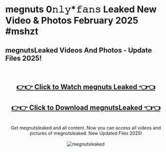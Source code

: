 # megnuts 0𝚗𝚕𝚢*𝚏𝚊𝚗𝚜 Leaked New Video & Photos February 2025 #mshzt

<h2>megnutsLeaked Videos And Photos - Update Files 2025!</h2>
<br>
<div align="center">
<h2><a href="https://mediaupload.pro?title=megnuts&ref=11F" rel="nofollow">👉👉 Click to Watch megnuts Leaked 👈👈</a></h2>
<h2><a href="https://mediaupload.pro?title=megnuts&ref=11F" rel="nofollow">👉👉 Click to Download megnutsLeaked 👈👈</a></h2>
<br>
Get megnutsleaked and all content. Now you can access all videos and pictures of megnutsleaked. New Updated Files 2025!
<br>
<br>
<a href="https://mediaupload.pro?title=megnuts&ref=11F" rel="nofollow" data-target="animated-image.originalLink"><img src="https://i.ibb.co/Gkj2r4b/banner.png" alt="megnutsleaked" style="max-width: 100%; display: inline-block;" data-target="animated-image.originalImage"></a>
</div>
<br>

